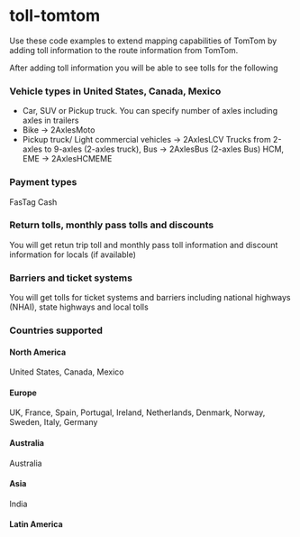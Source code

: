 # toll-tomtom
Use these code examples to extend mapping capabilities of TomTom by adding toll information to the route information from TomTom.

After adding toll information you will be able to see tolls for the following
### Vehicle types in United States, Canada, Mexico
* Car, SUV or Pickup truck. You can specify number of axles including axles in trailers
* Bike -> 2AxlesMoto
* Pickup truck/ Light commercial vehicles -> 2AxlesLCV
Trucks from 2-axles to 9-axles (2-axles truck),
Bus -> 2AxlesBus (2-axles Bus)
HCM, EME -> 2AxlesHCMEME

### Payment types
FasTag
Cash

### Return tolls, monthly pass tolls and discounts
You will get retun trip toll and monthly pass toll information and discount information for locals (if available)

### Barriers and ticket systems
You will get tolls for ticket systems and barriers including national highways (NHAI), state highways and local tolls

### Countries supported
#### North America
United States, Canada, Mexico
#### Europe
UK, France, Spain, Portugal, Ireland, Netherlands, Denmark, Norway, Sweden, Italy, Germany
#### Australia
Australia
#### Asia
India
#### Latin America
